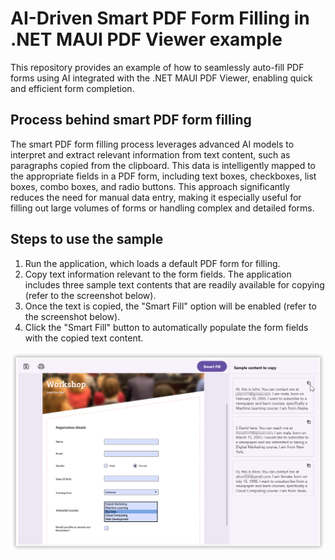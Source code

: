 # AI-Driven Smart PDF Form Filling in .NET MAUI PDF Viewer example

This repository provides an example of how to seamlessly auto-fill PDF forms using AI integrated with the .NET MAUI PDF Viewer, enabling quick and efficient form completion.

## Process behind smart PDF form filling
The smart PDF form filling process leverages advanced AI models to interpret and extract relevant information from text content, such as paragraphs copied from the clipboard. This data is intelligently mapped to the appropriate fields in a PDF form, including text boxes, checkboxes, list boxes, combo boxes, and radio buttons. This approach significantly reduces the need for manual data entry, making it especially useful for filling out large volumes of forms or handling complex and detailed forms.

## Steps to use the sample

1. Run the application, which loads a default PDF form for filling.
2. Copy text information relevant to the form fields. The application includes three sample text contents that are readily available for copying (refer to the screenshot below).
3. Once the text is copied, the "Smart Fill" option will be enabled (refer to the screenshot below).
4. Click the "Smart Fill" button to automatically populate the form fields with the copied text content.

<img src="images/smart fill.png" width="800"/>


